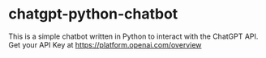 # chatgpt-python-chatbot
This is a simple chatbot written in Python to interact with the ChatGPT API. Get your API Key at https://platform.openai.com/overview
